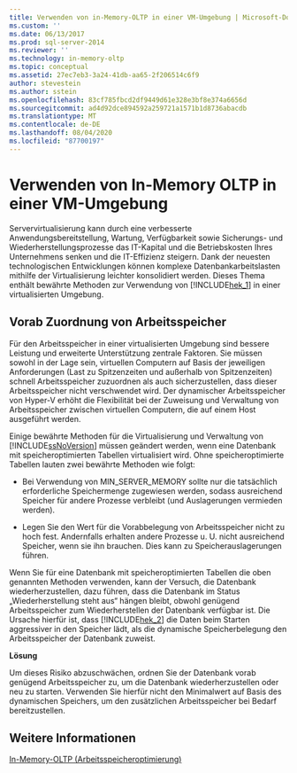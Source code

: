 ```yaml
---
title: Verwenden von in-Memory-OLTP in einer VM-Umgebung | Microsoft-Dokumentation
ms.custom: ''
ms.date: 06/13/2017
ms.prod: sql-server-2014
ms.reviewer: ''
ms.technology: in-memory-oltp
ms.topic: conceptual
ms.assetid: 27ec7eb3-3a24-41db-aa65-2f206514c6f9
author: stevestein
ms.author: sstein
ms.openlocfilehash: 83cf785fbcd2df9449d61e328e3bf8e374a6656d
ms.sourcegitcommit: ad4d92dce894592a259721a1571b1d8736abacdb
ms.translationtype: MT
ms.contentlocale: de-DE
ms.lasthandoff: 08/04/2020
ms.locfileid: "87700197"
---
```

# <a name="using-in-memory-oltp-in-a-vm-environment"></a>Verwenden von In-Memory OLTP in einer VM-Umgebung
  Servervirtualisierung kann durch eine verbesserte Anwendungsbereitstellung, Wartung, Verfügbarkeit sowie Sicherungs- und Wiederherstellungsprozesse das IT-Kapital und die Betriebskosten Ihres Unternehmens senken und die IT-Effizienz steigern. Dank der neuesten technologischen Entwicklungen können komplexe Datenbankarbeitslasten mithilfe der Virtualisierung leichter konsolidiert werden. Dieses Thema enthält bewährte Methoden zur Verwendung von [!INCLUDE[hek_1](../includes/hek-1-md.md)] in einer virtualisierten Umgebung.  
  
##  <a name="memory-pre-allocation"></a><a name="bkmk_memoryPreAllocation"></a>Vorab Zuordnung von Arbeitsspeicher  
 Für den Arbeitsspeicher in einer virtualisierten Umgebung sind bessere Leistung und erweiterte Unterstützung zentrale Faktoren. Sie müssen sowohl in der Lage sein, virtuellen Computern auf Basis der jeweiligen Anforderungen (Last zu Spitzenzeiten und außerhalb von Spitzenzeiten) schnell Arbeitsspeicher zuzuordnen als auch sicherzustellen, dass dieser Arbeitsspeicher nicht verschwendet wird. Der dynamischer Arbeitsspeicher von Hyper-V erhöht die Flexibilität bei der Zuweisung und Verwaltung von Arbeitsspeicher zwischen virtuellen Computern, die auf einem Host ausgeführt werden.  
  
 Einige bewährte Methoden für die Virtualisierung und Verwaltung von [!INCLUDE[ssNoVersion](../includes/ssnoversion-md.md)] müssen geändert werden, wenn eine Datenbank mit speicheroptimierten Tabellen virtualisiert wird. Ohne speicheroptimierte Tabellen lauten zwei bewährte Methoden wie folgt:  
  
-   Bei Verwendung von MIN_SERVER_MEMORY sollte nur die tatsächlich erforderliche Speichermenge zugewiesen werden, sodass ausreichend Speicher für andere Prozesse verbleibt (und Auslagerungen vermieden werden).  
  
-   Legen Sie den Wert für die Vorabbelegung von Arbeitsspeicher nicht zu hoch fest. Andernfalls erhalten andere Prozesse u. U. nicht ausreichend Speicher, wenn sie ihn brauchen. Dies kann zu Speicherauslagerungen führen.  
  
 Wenn Sie für eine Datenbank mit speicheroptimierten Tabellen die oben genannten Methoden verwenden, kann der Versuch, die Datenbank wiederherzustellen, dazu führen, dass die Datenbank im Status „Wiederherstellung steht aus“ hängen bleibt, obwohl genügend Arbeitsspeicher zum Wiederherstellen der Datenbank verfügbar ist. Die Ursache hierfür ist, dass [!INCLUDE[hek_2](../includes/hek-2-md.md)] die Daten beim Starten aggressiver in den Speicher lädt, als die dynamische Speicherbelegung den Arbeitsspeicher der Datenbank zuweist.  
  
 **Lösung**  
  
 Um dieses Risiko abzuschwächen, ordnen Sie der Datenbank vorab genügend Arbeitsspeicher zu, um die Datenbank wiederherzustellen oder neu zu starten. Verwenden Sie hierfür nicht den Minimalwert auf Basis des dynamischen Speichers, um den zusätzlichen Arbeitsspeicher bei Bedarf bereitzustellen.  
  
## <a name="see-also"></a>Weitere Informationen  
 [In-Memory-OLTP &#40;Arbeitsspeicheroptimierung&#41;](../relational-databases/in-memory-oltp/in-memory-oltp-in-memory-optimization.md)  
  
  
